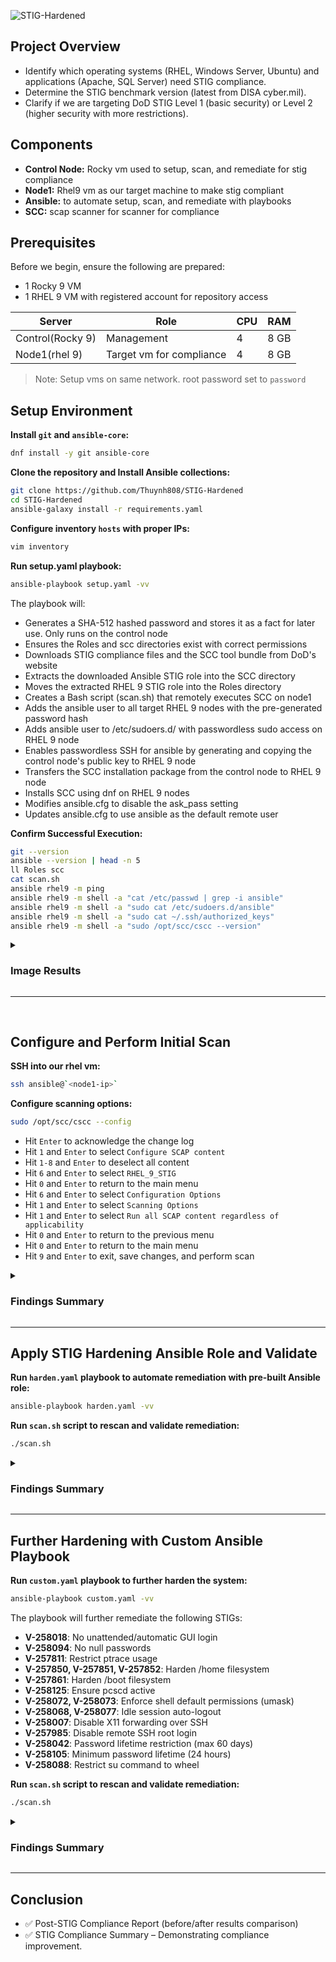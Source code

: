 ![STIG-Hardened](https://i.imgur.com/BsQNMcw.png)

## Project Overview
- Identify which operating systems (RHEL, Windows Server, Ubuntu) and applications (Apache, SQL Server) need STIG compliance.
- Determine the STIG benchmark version (latest from DISA cyber.mil).
- Clarify if we are targeting DoD STIG Level 1 (basic security) or Level 2 (higher security with more restrictions).

## Components
- **Control Node:** Rocky vm used to setup, scan, and remediate for stig compliance
- **Node1:** Rhel9 vm as our target machine to make stig compliant
- **Ansible:** to automate setup, scan, and remediate with playbooks
- **SCC:** scap scanner for scanner for compliance

## Prerequisites
Before we begin, ensure the following are prepared:
- 1 Rocky 9 VM
- 1 RHEL 9 VM with registered account for repository access 

| Server            | Role                            | CPU | RAM  |
|-------------------|---------------------------------|-----|------|
| Control(Rocky 9)  | Management                      | 4   | 8 GB |
| Node1(rhel 9)     | Target vm for compliance        | 4   | 8 GB |     

> Note: Setup vms on same network. root password set to `password`

## Setup Environment
  
**Install `git` and `ansible-core`:**
```bash
dnf install -y git ansible-core
```
**Clone the repository and Install Ansible collections:**
```bash
git clone https://github.com/Thuynh808/STIG-Hardened
cd STIG-Hardened
ansible-galaxy install -r requirements.yaml
```
**Configure inventory `hosts` with proper IPs:**
```bash
vim inventory
```
**Run setup.yaml playbook:**
```bash
ansible-playbook setup.yaml -vv
```
The playbook will:
  - Generates a SHA-512 hashed password and stores it as a fact for later use. Only runs on the control node
  - Ensures the Roles and scc directories exist with correct permissions
  - Downloads STIG compliance files and the SCC tool bundle from DoD's website
  - Extracts the downloaded Ansible STIG role into the SCC directory
  - Moves the extracted RHEL 9 STIG role into the Roles directory
  - Creates a Bash script (scan.sh) that remotely executes SCC on node1
  - Adds the ansible user to all target RHEL 9 nodes with the pre-generated password hash
  - Adds ansible user to /etc/sudoers.d/ with passwordless sudo access on RHEL 9 node
  - Enables passwordless SSH for ansible by generating and copying the control node's public key to RHEL 9 node
  - Transfers the SCC installation package from the control node to RHEL 9 node
  - Installs SCC using dnf on RHEL 9 nodes
  - Modifies ansible.cfg to disable the ask_pass setting
  - Updates ansible.cfg to use ansible as the default remote user

**Confirm Successful Execution:**
```bash
git --version
ansible --version | head -n 5
ll Roles scc
cat scan.sh
ansible rhel9 -m ping
ansible rhel9 -m shell -a "cat /etc/passwd | grep -i ansible"
ansible rhel9 -m shell -a "sudo cat /etc/sudoers.d/ansible"
ansible rhel9 -m shell -a "sudo cat ~/.ssh/authorized_keys"
ansible rhel9 -m shell -a "sudo /opt/scc/cscc --version"
```

<details close>
  <summary> <h3>Image Results</h3> </summary>
    
![STIG-Hardened](https://i.imgur.com/BqTeHSI.png)

- **Dependencies**:
  - Python 3.9.21 and pip are installed along with required libraries:
    - boto3
    - botocore
    - Flask
    - requests 
  - Ansible 2.15.13  installed, configured, and ready for use
  - Terraform 1.10.5 installed and functional
  - Podman 5.2.2 installed for container management
- **AWS CLI Configuration**:
  - AWS credentials are set up using a shared credentials file, and the region is configured as us-east-1
  - The IAM user is verified via sts get-caller-identity, confirming its UserId, Account, and ARN
- **ECR Repository Status**:
  - Amazon Elastic Container Registry (ECR) repository named `breach-tracker` exists, and tagged as `breach-tracker-latest`
</details>

---
<br>

## Configure and Perform Initial Scan

**SSH into our rhel vm:**
```bash
ssh ansible@`<node1-ip>`
```
**Configure scanning options:**  
```bash
sudo /opt/scc/cscc --config
```
- Hit `Enter` to acknowledge the change log
- Hit `1` and `Enter` to select `Configure SCAP content`
- Hit `1-8` and `Enter` to deselect all content
- Hit `6` and `Enter` to select `RHEL_9_STIG`
- Hit `0` and `Enter` to return to the main menu
- Hit `6` and `Enter` to select `Configuration Options`
- Hit `1` and `Enter` to select `Scanning Options`
- Hit `1` and `Enter` to select `Run all SCAP content regardless of applicability`
- Hit `0` and `Enter` to return to the previous menu
- Hit `0` and `Enter` to return to the main menu
- Hit `9` and `Enter` to exit, save changes, and perform scan

<details close>
<summary> <h3>Findings Summary</h3> </summary>

![STIG-Hardened](https://i.imgur.com/urmgWhY.png) 
![STIG-Hardened](https://i.imgur.com/kkRl1qK.png)


Opening the non-compliance results at `/home/ansible/SCC/Sessions/` in a web browser, we can determine:
- Summary bullet point
- summary thoughts of analysis
- summary predictions
</details>

---

## Apply STIG Hardening Ansible Role and Validate

**Run `harden.yaml` playbook to automate remediation with pre-built Ansible role:**
```bash
ansible-playbook harden.yaml -vv
```
**Run `scan.sh` script to rescan and validate remediation:**
```bash
./scan.sh
```

<details close>
<summary> <h3>Findings Summary</h3> </summary>

![STIG-Hardened](https://i.imgur.com/oYsFy9C.png)
![STIG-Hardened](https://i.imgur.com/GeX8tJM.png)


Opening the non-compliance html results we can determine::
- Summary bullet point
- summary thoughts of analysis
- summary predictions
</details>

---

## Further Hardening with Custom Ansible Playbook

**Run `custom.yaml` playbook to further harden the system:**
```bash
ansible-playbook custom.yaml -vv
```
The playbook will further remediate the following STIGs:
  - **V-258018**: No unattended/automatic GUI login
  - **V-258094**: No null passwords
  - **V-257811**: Restrict ptrace usage
  - **V-257850, V-257851, V-257852**: Harden /home filesystem
  - **V-257861**: Harden /boot filesystem
  - **V-258125**: Ensure pcscd active
  - **V-258072, V-258073**: Enforce shell default permissions (umask)
  - **V-258068, V-258077**: Idle session auto-logout
  - **V-258007**: Disable X11 forwarding over SSH
  - **V-257985**: Disable remote SSH root login
  - **V-258042**: Password lifetime restriction (max 60 days)
  - **V-258105**: Minimum password lifetime (24 hours)
  - **V-258088**: Restrict su command to wheel

**Run `scan.sh` script to rescan and validate remediation:**
```bash
./scan.sh
```

<details close>
<summary> <h3>Findings Summary</h3> </summary>

![STIG-Hardened](https://i.imgur.com/b8gKXbR.png)
![STIG-Hardened](https://i.imgur.com/BklOCMW.png)


Opening the non-compliance html results we can determine::
- Summary bullet point
- summary thoughts of analysis
- summary predictions
</details>

---

## Conclusion

- ✅ Post-STIG Compliance Report (before/after results comparison)
- ✅ STIG Compliance Summary – Demonstrating compliance improvement.
